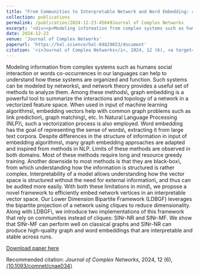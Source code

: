 ```yaml
---
title: "From Communities to Interpretable Network and Word Embedding: an Unified Approach"
collection: publications
permalink: /publication/2024-12-23-45649Journal of Complex Networks
excerpt: '<div><p>Modeling information from complex systems such as humans social interaction or words co-occurrences in our languages can help to understand how these systems are organized and function. Such systems can be modeled by networks\, and network theory provides a useful set of methods to analyze them. Among these methods\, graph embedding is a powerful tool to summarize the interactions and topology of a network in a vectorized feature space. When used in input of machine learning algorithms\, embedding vectors help with common graph problems such as link prediction\, graph matching\, etc. In Natural Language Processing (NLP)\, such a vectorization process is also employed. Word embedding has the goal of representing the sense of words\, extracting it from large text corpora. Despite differences in the structure of information in input of embedding algorithms\, many graph embedding approaches are adapted and inspired from methods in NLP. Limits of these methods are observed in both domains. Most of these methods require long and resource greedy training. Another downside to most methods is that they are black-box\, from which understanding how the information is structured is rather complex. Interpretability of a model allows understanding how the vector space is structured without the need for external information\, and thus can be audited more easily. With both these limitations in mind\, we propose a novel framework to efficiently embed network vertices in an interpretable vector space. Our Lower Dimension Bipartite Framework (LDBGF) leverages the bipartite projection of a network using cliques to reduce dimensionality. Along with LDBGF\, we introduce two implementations of this framework that rely on communities instead of cliques: SINr-NR and SINr-MF. We show that SINr-MF can perform well on classical graphs and SINr-NR can produce high-quality graph and word embeddings that are interpretable and stable across runs.</p></div>'
date: 2024-12-23
venue: 'Journal of Complex Networks'
paperurl: 'https://hal.science/hal-04829653/document'
citation: '<i>Journal of Complex Networks</i>, 2024, 12 (6), <a target=&quot;_blank&quot; href=&quot;https://dx.doi.org/10.1093/comnet/cnae034&quot;>&amp;#x27E8;10.1093/comnet/cnae034&amp;#x27E9;</a>'
---
```

<div><p>Modeling information from complex systems such as humans social interaction or words co-occurrences in our languages can help to understand how these systems are organized and function. Such systems can be modeled by networks\, and network theory provides a useful set of methods to analyze them. Among these methods\, graph embedding is a powerful tool to summarize the interactions and topology of a network in a vectorized feature space. When used in input of machine learning algorithms\, embedding vectors help with common graph problems such as link prediction\, graph matching\, etc. In Natural Language Processing (NLP)\, such a vectorization process is also employed. Word embedding has the goal of representing the sense of words\, extracting it from large text corpora. Despite differences in the structure of information in input of embedding algorithms\, many graph embedding approaches are adapted and inspired from methods in NLP. Limits of these methods are observed in both domains. Most of these methods require long and resource greedy training. Another downside to most methods is that they are black-box\, from which understanding how the information is structured is rather complex. Interpretability of a model allows understanding how the vector space is structured without the need for external information\, and thus can be audited more easily. With both these limitations in mind\, we propose a novel framework to efficiently embed network vertices in an interpretable vector space. Our Lower Dimension Bipartite Framework (LDBGF) leverages the bipartite projection of a network using cliques to reduce dimensionality. Along with LDBGF\, we introduce two implementations of this framework that rely on communities instead of cliques: SINr-NR and SINr-MF. We show that SINr-MF can perform well on classical graphs and SINr-NR can produce high-quality graph and word embeddings that are interpretable and stable across runs.</p></div>

[Download paper here](https://hal.science/hal-04829653/document)

Recommended citation: <i>Journal of Complex Networks</i>, 2024, 12 (6), <a target="_blank" href="https://dx.doi.org/10.1093/comnet/cnae034">&#x27E8;10.1093/comnet/cnae034&#x27E9;</a>